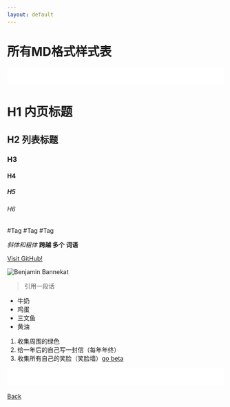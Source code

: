 ```yaml
---
layout: default
---
```



# 所有MD格式样式表

![bg](assets/pic/empty.png)


# H1 内页标题
## H2 列表标题
### H3
#### H4
##### H5
###### H6

#Tag #Tag #Tag

_斜体和粗体_
**跨越 多个 词语**

[Visit GitHub!](www.github.com)

![Benjamin Bannekat](https://octodex.github.com/images/bannekat.png)

> 引用一段话

* 牛奶
* 鸡蛋
 * 三文鱼
* 黄油

1. 收集周围的绿色
2. 给一年后的自己写一封信（每年年终）
3. 收集所有自己的笑脸（笑脸墙）[go beta](smilewall)

![bg](assets/pic/empty.png)

[Back](./)